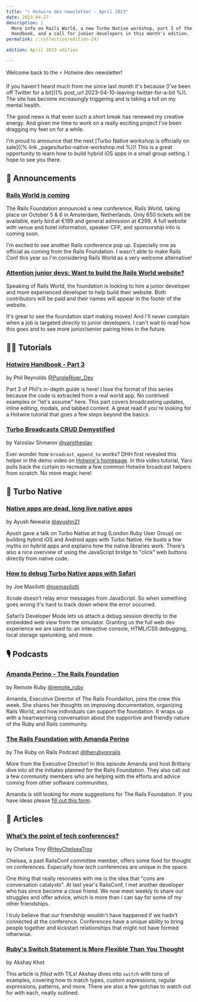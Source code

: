 ```yaml
---
title: "⚡️ Hotwire dev newsletter - April 2023"
date: 2023-04-27
description: |
  More info on Rails World, a new Turbo Native workshop, part 3 of the Hotwire
  Handbook, and a call for junior developers in this month's edition.
permalink: /:collection/edition-24/

edition: April 2023 edition

---
```


Welcome back to the ⚡️ Hotwire dev newsletter!

If you haven't heard much from me since last month it's because [I've been off Twitter for a bit]({% post_url 2023-04-10-leaving-twitter-for-a-bit %}). The site has become increasingly triggering and is taking a toll on my mental health.

The good news is that even such a short break has renewed my creative energy. And given me time to work on a really exciting project I've been dragging my feet on for a while.

I'm proud to announce that the next [Turbo Native workshop is officially on sale]({% link _pages/turbo-native-workshop.md %})! This is a great opportunity to learn how to build hybrid iOS apps in a small group setting. I hope to see you there.

## 📣 Announcements

### [Rails World is coming](https://rubyonrails.org/2023/4/6/rails-world-is-coming)

The Rails Foundation announced a new conference, Rails World, taking place on October 5 & 6 in Amsterdam, Netherlands. Only 650 tickets will be available, early bird at €199 and general admission at €299. A full website with venue and hotel information, speaker CFP, and sponsorship info is coming soon.

I'm excited to see another Rails conference pop up. Especially one as official as coming from the Rails Foundation. I wasn't able to make Rails Conf this year so I'm considering Rails World as a very welcome alternative!

### [Attention junior devs: Want to build the Rails World website?](https://rubyonrails.org/2023/4/13/attention-junior-devs-want-to-build-the-rails-world-website)

Speaking of Rails World, the foundation is looking to hire a junior developer and more experienced developer to help build their website. Both contributors will be paid and their names will appear in the footer of the website.

It's great to see the foundation start making moves! And I'll never complain when a job is targeted _directly_ to junior developers. I can't wait to read how this goes and to see more junior/senior pairing hires in the future.

## 👩‍🎓 Tutorials

### [Hotwire Handbook - Part 3](https://purpleriver.dev/posts/2023/hotwire-handbook-part-3)

by Phil Reynolds [@PurpleRiver_Dev](https://twitter.com/PurpleRiver_Dev)

Part 3 of Phil's in-depth guide is here! I love the format of this series because the code is extracted from a real world app. No contrived examples or "let's assume" here. This part covers broadcasting updates, inline editing, modals, and tabbed content. A great read if you're looking for a Hotwire tutorial that goes a few steps beyond the basics.

### [Turbo Broadcasts CRUD Demystified](https://www.youtube.com/watch?v=xSkq9vQgT7k)

by Yaroslav Shmarov [@yarotheslav](https://twitter.com/yarotheslav)

Ever wonder how `broadcast_append_to` works? DHH first revealed this helper in the demo video on [Hotwire's homepage](https://hotwired.dev). In this video tutorial, Yaro pulls back the curtain to recreate a few common Hotwire broadcast helpers from scratch. No more magic here!

## 📱 Turbo Native

### [Native apps are dead, long live native apps](https://assets.lrug.org/videos/2023/march/ayush-newatia-native-apps-are-dead-long-live-native-apps-lrug-mar-2023.mp4)

by Ayush Newatia [@ayushn21](https://twitter.com/ayushn21)

Ayush gave a talk on Turbo Native at lrug (London Ruby User Group) on building hybrid iOS and Android apps with Turbo Native. He busts a few myths on hybrid apps and explains how the native libraries work. There's also a nice overview of using the JavaScript bridge to "click" web buttons directly from native code.

### [How to debug Turbo Native apps with Safari](https://masilotti.com/debug-turbo-native-apps-with-safari/)

by Joe Masilotti [@joemasilotti](https://twitter.com/joemasilotti)

Xcode doesn’t relay error messages from JavaScript. So when something goes wrong it's hard to track down where the error occurred.

Safari’s Developer Mode lets us attach a debug session directly to the embedded web view from the simulator. Granting us the full web dev experience we are used to: an interactive console, HTML/CSS debugging, local storage spelunking, and more.

## 🎙 Podcasts

### [Amanda Perino - The Rails Foundation](https://remoteruby.com/226)

by Remote Ruby [@remote_ruby](https://twitter.com/remote_ruby)

Amanda, Executive Director of The Rails Foundation, joins the crew this week. She shares her thoughts on improving documentation, organizing Rails World, and how individuals can support the foundation. It wraps up with a heartwarming conversation about the supportive and friendly nature of the Ruby and Rails community.

### [The Rails Foundation with Amanda Perino](https://www.therubyonrailspodcast.com/467)

by The Ruby on Rails Podcast [@therubyonrails](https://twitter.com/therubyonrails)

More from the Executive Director! In this episode Amanda and host Brittany dive into all the initiates planned for the Rails Foundation. They also call out a few community members who are helping with the efforts and advice coming from other software communities.

Amanda is still looking for more suggestions for The Rails Foundation. If you have ideas please [fill out this form](https://app.todohelpers.com/forms/4758b5b0-d6f9-4f41-8041-992cc9b748fb).

## 📰 Articles

### [What’s the point of tech conferences?](https://chelseatroy.com/2023/04/21/whats-the-point-of-tech-conferences/)

by Chelsea Troy [@HeyChelseaTroy](https://twitter.com/HeyChelseaTroy)

Chelsea, a past RailsConf committee member, offers some food for thought on conferences. Especially how _tech_ conferences are unique in the space.

One thing that really resonates with me is the idea that "cons are conversation catalysts". At last year's RailsConf, I met another developer who has since become a close friend. We now meet weekly to share our struggles and offer advice, which is more than I can say for some of my other friendships.

I truly believe that our friendship wouldn't have happened if we hadn't connected at the conference. Conferences have a unique ability to bring people together and kickstart relationships that might not have formed otherwise.

### [Ruby's Switch Statement is More Flexible Than You Thought](https://www.akshaykhot.com/ruby-switch-statement/)

by Akshay Khot

This article is _filled_ with TILs! Akshay dives into `switch` with tons of examples, covering how to match types, custom expressions, regular expressions, patterns, and more. There are also a few gotchas to watch out for with each, neatly outlined.
